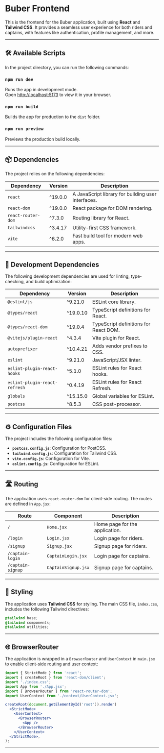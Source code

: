 # Buber Frontend

This is the frontend for the Buber application, built using **React** and **Tailwind CSS**. It provides a seamless user experience for both riders and captains, with features like authentication, profile management, and more.

---

## 🛠️ **Available Scripts**

In the project directory, you can run the following commands:

### `npm run dev`
Runs the app in development mode.\
Open [http://localhost:5173](http://localhost:5173) to view it in your browser.

### `npm run build`
Builds the app for production to the `dist` folder.

### `npm run preview`
Previews the production build locally.

---

## 📦 **Dependencies**

The project relies on the following dependencies:

| Dependency            | Version   | Description                          |
|-----------------------|-----------|--------------------------------------|
| `react`              | ^19.0.0   | A JavaScript library for building user interfaces. |
| `react-dom`          | ^19.0.0   | React package for DOM rendering.     |
| `react-router-dom`   | ^7.3.0    | Routing library for React.           |
| `tailwindcss`        | ^3.4.17   | Utility-first CSS framework.         |
| `vite`               | ^6.2.0    | Fast build tool for modern web apps. |

---

## 🔧 **Development Dependencies**

The following development dependencies are used for linting, type-checking, and build optimization:

| Dependency                     | Version   | Description                          |
|--------------------------------|-----------|--------------------------------------|
| `@eslint/js`                  | ^9.21.0   | ESLint core library.                 |
| `@types/react`                | ^19.0.10  | TypeScript definitions for React.    |
| `@types/react-dom`            | ^19.0.4   | TypeScript definitions for React DOM.|
| `@vitejs/plugin-react`        | ^4.3.4    | Vite plugin for React.               |
| `autoprefixer`                | ^10.4.21  | Adds vendor prefixes to CSS.         |
| `eslint`                      | ^9.21.0   | JavaScript/JSX linter.               |
| `eslint-plugin-react-hooks`   | ^5.1.0    | ESLint rules for React hooks.        |
| `eslint-plugin-react-refresh` | ^0.4.19   | ESLint rules for React Refresh.      |
| `globals`                     | ^15.15.0  | Global variables for ESLint.         |
| `postcss`                     | ^8.5.3    | CSS post-processor.                  |

---

## ⚙️ **Configuration Files**

The project includes the following configuration files:

- **`postcss.config.js`**: Configuration for PostCSS.
- **`tailwind.config.js`**: Configuration for Tailwind CSS.
- **`vite.config.js`**: Configuration for Vite.
- **`eslint.config.js`**: Configuration for ESLint.

---

## 🛣️ **Routing**

The application uses `react-router-dom` for client-side routing. The routes are defined in `App.jsx`:

| Route               | Component        | Description                          |
|---------------------|------------------|--------------------------------------|
| `/`                | `Home.jsx`       | Home page for the application.       |
| `/login`           | `Login.jsx`      | Login page for riders.               |
| `/signup`          | `Signup.jsx`     | Signup page for riders.              |
| `/captain-login`   | `CaptainLogin.jsx` | Login page for captains.             |
| `/captain-signup`  | `CaptainSignup.jsx` | Signup page for captains.            |

---

## 🎨 **Styling**

The application uses **Tailwind CSS** for styling. The main CSS file, `index.css`, includes the following Tailwind directives:

```css
@tailwind base;
@tailwind components;
@tailwind utilities;
```

---

## 🌐 **BrowserRouter**

The application is wrapped in a `BrowserRouter` and `UserContext` in `main.jsx` to enable client-side routing and user context:

```jsx
import { StrictMode } from 'react';
import { createRoot } from 'react-dom/client';
import './index.css';
import App from './App.jsx';
import { BrowserRouter } from 'react-router-dom';
import UserContext from './context/UserContext.jsx';

createRoot(document.getElementById('root')).render(
  <StrictMode>
    <UserContext>
      <BrowserRouter>
        <App />
      </BrowserRouter>
    </UserContext>
  </StrictMode>,
);
```

---

